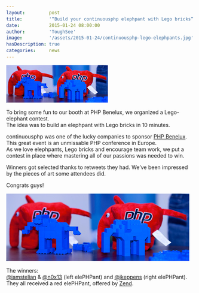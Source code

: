 ```yaml
---
layout:         post
title:          '“Build your continuousphp elephpant with Lego bricks” contest'
date:           2015-01-24 08:00:00
author:         'ToughSee'
image:          '/assets/2015-01-24/continuousphp-lego-elephpants.jpg'
hasDescription: true
categories:     news
---
```

![ElePHPant](/assets/2015-01-24/continuousphp-lego-elephpants-small.jpg)

To bring some fun to our booth at PHP Benelux, we organized a Lego-elephant contest.  
The idea was to build an elephpant with Lego bricks in 10 minutes.

<!--more-->

continuousphp was one of the lucky companies to sponsor [PHP Benelux](https://conference.phpbenelux.eu/2015/).  
This great event is an unmissable PHP conference in Europe.  
As we love elephpants, Lego bricks and encourage team work,
we put a contest in place where mastering all of our passions was needed to win.

Winners got selected thanks to retweets they had. We’ve been impressed by the pieces of art some attendees did.

Congrats guys!

![ElePHPant](/assets/2015-01-24/continuousphp-lego-elephpants.jpg)

The winners:  
[@iamstelian](https://twitter.com/iamstelian) & [@n0x13](https://twitter.com/n0x13) (left elePHPant)
and [@jkeppens](https://twitter.com/jkeppens) (right elePHPant).  
They all received a red elePHPant, offered by [Zend](http://www.zend.com/).
